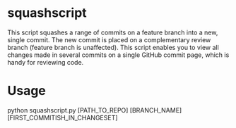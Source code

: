 # squashscript
This script squashes a range of commits on a feature branch into a new, single commit. The new commit is placed on a complementary review branch (feature branch is unaffected). This script enables you to view all changes made in several commits on a single GitHub commit page, which is handy for reviewing code.

# Usage
python squashscript.py [PATH_TO_REPO] [BRANCH_NAME] [FIRST_COMMITISH_IN_CHANGESET]
